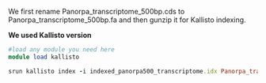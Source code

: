 We first rename Panorpa_transcriptome_500bp.cds to Panorpa_transcriptome_500bp.fa and then gunzip it for Kallisto indexing.

**We used Kallisto version**

```ruby
#load any module you need here
module load kallisto

srun kallisto index -i indexed_panorpa500_transcriptome.idx Panorpa_transcriptome_500bp.fa.gz
```
